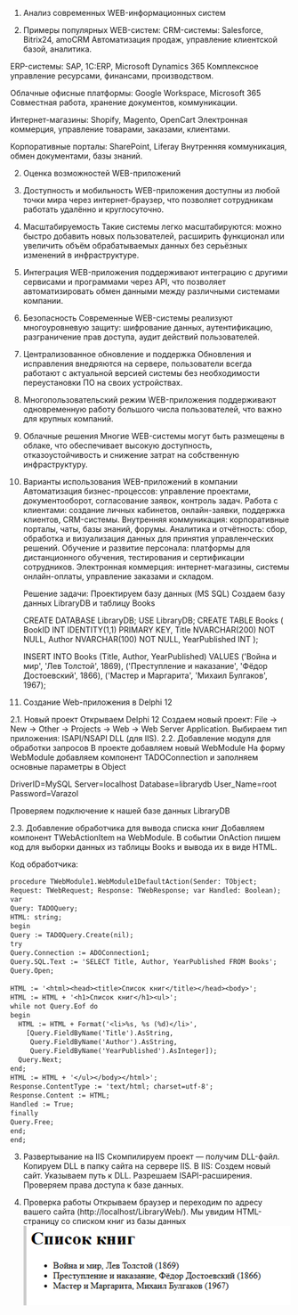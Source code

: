 1. Анализ современных WEB-информационных систем

1. Примеры популярных WEB-систем:
   CRM-системы: Salesforce, Bitrix24, amoCRM
   Автоматизация продаж, управление клиентской базой, аналитика.

ERP-системы: SAP, 1C:ERP, Microsoft Dynamics 365
Комплексное управление ресурсами, финансами, производством.

Облачные офисные платформы: Google Workspace, Microsoft 365
Совместная работа, хранение документов, коммуникации.

Интернет-магазины: Shopify, Magento, OpenCart
Электронная коммерция, управление товарами, заказами, клиентами.

Корпоративные порталы: SharePoint, Liferay
Внутренняя коммуникация, обмен документами, базы знаний.



2. Оценка возможностей WEB-приложений
1. Доступность и мобильность
   WEB-приложения доступны из любой точки мира через интернет-браузер, что позволяет сотрудникам работать удалённо и круглосуточно.

2. Масштабируемость
   Такие системы легко масштабируются: можно быстро добавить новых пользователей, расширить функционал или увеличить объём обрабатываемых данных без серьёзных изменений в инфраструктуре.

3. Интеграция
   WEB-приложения поддерживают интеграцию с другими сервисами и программами через API, что позволяет автоматизировать обмен данными между различными системами компании.

4. Безопасность
   Современные WEB-системы реализуют многоуровневую защиту: шифрование данных, аутентификацию, разграничение прав доступа, аудит действий пользователей.

5. Централизованное обновление и поддержка
   Обновления и исправления внедряются на сервере, пользователи всегда работают с актуальной версией системы без необходимости переустановки ПО на своих устройствах.

6. Многопользовательский режим
   WEB-приложения поддерживают одновременную работу большого числа пользователей, что важно для крупных компаний.

7. Облачные решения
   Многие WEB-системы могут быть размещены в облаке, что обеспечивает высокую доступность, отказоустойчивость и снижение затрат на собственную инфраструктуру.

3. Варианты использования WEB-приложений в компании
   Автоматизация бизнес-процессов: управление проектами, документооборот, согласование заявок, контроль задач.
   Работа с клиентами: создание личных кабинетов, онлайн-заявки, поддержка клиентов, CRM-системы.
   Внутренняя коммуникация: корпоративные порталы, чаты, базы знаний, форумы.
   Аналитика и отчётность: сбор, обработка и визуализация данных для принятия управленческих решений.
   Обучение и развитие персонала: платформы для дистанционного обучения, тестирования и сертификации сотрудников.
   Электронная коммерция: интернет-магазины, системы онлайн-оплаты, управление заказами и складом. 

    Решение задачи:
   Проектируем базу данных (MS SQL)
   Создаем базу данных LibraryDB и таблицу Books


    CREATE DATABASE LibraryDB;
    USE LibraryDB;
    CREATE TABLE Books (
    BookID INT IDENTITY(1,1) PRIMARY KEY,
    Title NVARCHAR(200) NOT NULL,
    Author NVARCHAR(100) NOT NULL,
    YearPublished INT
    );

    INSERT INTO Books (Title, Author, YearPublished) VALUES
    ('Война и мир', 'Лев Толстой', 1869),
    ('Преступление и наказание', 'Фёдор Достоевский', 1866),
    ('Мастер и Маргарита', 'Михаил Булгаков', 1967);

2. Создание Web-приложения в Delphi 12

2.1. Новый проект
Открываем Delphi 12
Создаем новый проект: File → New → Other → Projects → Web → Web Server Application.
Выбираем тип приложения: ISAPI/NSAPI DLL (для IIS).
2.2. Добавление модуля для обработки запросов
В проекте добавляем новый WebModule
На форму WebModule добавляем компонент TADOConnection и заполняем основные параметры в Object

DriverID=MySQL
Server=localhost
Database=librarydb
User_Name=root
Password=Varazol

Проверяем подключение к нашей базе данных LibraryDB

2.3. Добавление обработчика для вывода списка книг
Добавляем компонент TWebActionItem на WebModule.
В событии OnAction пишем код для выборки данных из таблицы Books и вывода их в виде HTML.

Код обработчика:

    procedure TWebModule1.WebModule1DefaultAction(Sender: TObject;
    Request: TWebRequest; Response: TWebResponse; var Handled: Boolean);
    var
    Query: TADOQuery;
    HTML: string;
    begin
    Query := TADOQuery.Create(nil);
    try
    Query.Connection := ADOConnection1;
    Query.SQL.Text := 'SELECT Title, Author, YearPublished FROM Books';
    Query.Open;

    HTML := '<html><head><title>Список книг</title></head><body>';
    HTML := HTML + '<h1>Список книг</h1><ul>';
    while not Query.Eof do
    begin
      HTML := HTML + Format('<li>%s, %s (%d)</li>',
        [Query.FieldByName('Title').AsString,
         Query.FieldByName('Author').AsString,
         Query.FieldByName('YearPublished').AsInteger]);
      Query.Next;
    end;
    HTML := HTML + '</ul></body></html>';
    Response.ContentType := 'text/html; charset=utf-8';
    Response.Content := HTML;
    Handled := True;
    finally
    Query.Free;
    end;
    end;

3. Развертывание на IIS
   Скомпилируем проект — получим DLL-файл.
   Копируем DLL в папку сайта на сервере IIS.
   В IIS:
   Создем новый сайт.
   Указываем путь к DLL.
   Разрешаем ISAPI-расширения.
   Проверяем права доступа к базе данных.

4. Проверка работы
   Открываем браузер и переходим по адресу вашего сайта
   (http://localhost/LibraryWeb/).
   Мы увидим HTML-страницу со списком книг из базы данных
![img.png](screenshots/img.png)